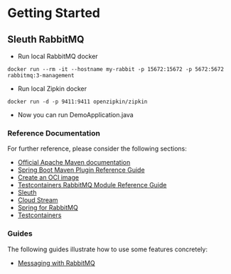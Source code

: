 # Getting Started


## Sleuth RabbitMQ

- Run local RabbitMQ docker

```
docker run --rm -it --hostname my-rabbit -p 15672:15672 -p 5672:5672 rabbitmq:3-management
```

- Run local Zipkin docker

```
docker run -d -p 9411:9411 openzipkin/zipkin
```

- Now you can run DemoApplication.java


### Reference Documentation
For further reference, please consider the following sections:

* [Official Apache Maven documentation](https://maven.apache.org/guides/index.html)
* [Spring Boot Maven Plugin Reference Guide](https://docs.spring.io/spring-boot/docs/2.6.9/maven-plugin/reference/html/)
* [Create an OCI image](https://docs.spring.io/spring-boot/docs/2.6.9/maven-plugin/reference/html/#build-image)
* [Testcontainers RabbitMQ Module Reference Guide](https://www.testcontainers.org/modules/rabbitmq/)
* [Sleuth](https://docs.spring.io/spring-cloud-sleuth/docs/current/reference/htmlsingle/spring-cloud-sleuth.html)
* [Cloud Stream](https://docs.spring.io/spring-cloud-stream/docs/current/reference/html/spring-cloud-stream.html#spring-cloud-stream-overview-introducing)
* [Spring for RabbitMQ](https://docs.spring.io/spring-boot/docs/2.6.9/reference/htmlsingle/#messaging.amqp)
* [Testcontainers](https://www.testcontainers.org/)

### Guides
The following guides illustrate how to use some features concretely:

* [Messaging with RabbitMQ](https://spring.io/guides/gs/messaging-rabbitmq/)

